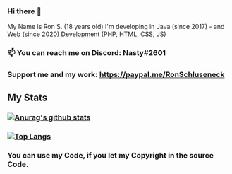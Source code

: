 ### Hi there 👋

My Name is Ron S. (18 years old)
 I'm developing in Java (since 2017) - and Web (since 2020) Development (PHP, HTML, CSS, JS)

### 📫 You can reach me on Discord: Nasty#2601

### Support me and my work: https://paypal.me/RonSchluseneck

## My Stats



### [![Anurag's github stats](https://github-readme-stats.vercel.app/api?username=NastyOOF&theme=dracula)](https://github.com/anuraghazra/github-readme-stats)

### [![Top Langs](https://github-readme-stats.vercel.app/api/top-langs/?username=NastyOOF&theme=dracula)](https://github.com/anuraghazra/github-readme-stats)



### You can use my Code, if you let my Copyright in the source Code.

<!--
**NastyOOF/NastyOOF** is a ✨ _special_ ✨ repository because its `README.md` (this file) appears on your GitHub profile.

